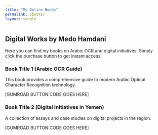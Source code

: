 ```yaml
---
title: "My Online Books"
permalink: /books/
layout: single
---
```


## Digital Works by Medo Hamdani

Here you can find my books on Arabic OCR and digital initiatives. Simply click the purchase button to get instant access!

### Book Title 1 (Arabic OCR Guide)
This book provides a comprehensive guide to modern Arabic Optical Character Recognition technology.

[GUMROAD BUTTON CODE GOES HERE]

### Book Title 2 (Digital Initiatives in Yemen)
A collection of essays and case studies on digital projects in the region.

[GUMROAD BUTTON CODE GOES HERE]
